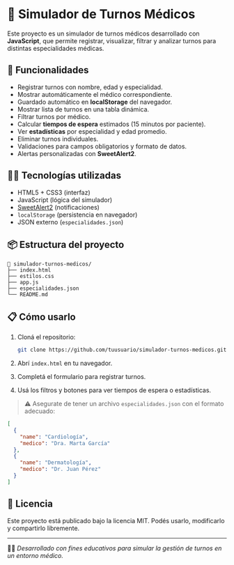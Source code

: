 # 🏥 Simulador de Turnos Médicos

Este proyecto es un simulador de turnos médicos desarrollado con **JavaScript**, que permite registrar, visualizar, filtrar y analizar turnos para distintas especialidades médicas.

## 🚀 Funcionalidades

- Registrar turnos con nombre, edad y especialidad.
- Mostrar automáticamente el médico correspondiente.
- Guardado automático en **localStorage** del navegador.
- Mostrar lista de turnos en una tabla dinámica.
- Filtrar turnos por médico.
- Calcular **tiempos de espera** estimados (15 minutos por paciente).
- Ver **estadísticas** por especialidad y edad promedio.
- Eliminar turnos individuales.
- Validaciones para campos obligatorios y formato de datos.
- Alertas personalizadas con **SweetAlert2**.

## 🧑‍💻 Tecnologías utilizadas

- HTML5 + CSS3 (interfaz)
- JavaScript (lógica del simulador)
- [SweetAlert2](https://sweetalert2.github.io/) (notificaciones)
- `localStorage` (persistencia en navegador)
- JSON externo (`especialidades.json`)

## 📦 Estructura del proyecto

```
📁 simulador-turnos-medicos/
├── index.html
├── estilos.css
├── app.js
├── especialidades.json
└── README.md
```

## 📋 Cómo usarlo

1. Cloná el repositorio:
   ```bash
   git clone https://github.com/tuusuario/simulador-turnos-medicos.git
   ```

2. Abrí `index.html` en tu navegador.

3. Completá el formulario para registrar turnos.

4. Usá los filtros y botones para ver tiempos de espera o estadísticas.

> ⚠️ Asegurate de tener un archivo `especialidades.json` con el formato adecuado:
```json
[
  {
    "name": "Cardiología",
    "medico": "Dra. Marta García"
  },
  {
    "name": "Dermatología",
    "medico": "Dr. Juan Pérez"
  }
]
```

## 📝 Licencia

Este proyecto está publicado bajo la licencia MIT. Podés usarlo, modificarlo y compartirlo libremente.

---

👨‍⚕️ *Desarrollado con fines educativos para simular la gestión de turnos en un entorno médico.*